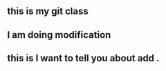 ## this is my git class ##
## I am doing modification ##
## this is I want to tell you about add . ##
